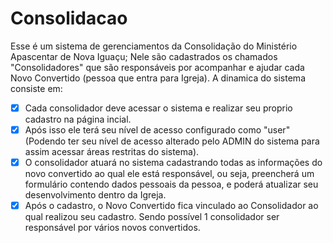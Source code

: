 # Consolidacao
Esse é um sistema de gerenciamentos da Consolidação do Ministério Apascentar de Nova Iguaçu;
Nele são cadastrados os chamados "Consolidadores" que são responsáveis por acompanhar e ajudar cada Novo Convertido (pessoa que entra para Igreja).
A dinamica do sistema consiste em: 
- [x] Cada consolidador deve acessar o sistema e realizar seu proprio cadastro na página incial.
- [x] Após isso ele terá seu nível de acesso configurado como "user" (Podendo ter seu nível de acesso alterado pelo ADMIN do sistema para assim acessar áreas restritas do sistema).
- [x] O consolidador atuará no sistema cadastrando todas as informações do novo convertido ao qual ele está responsável, ou seja, preencherá um formulário contendo dados pessoais da pessoa, e poderá atualizar seu desenvolvimento dentro da Igreja.
- [x] Após o cadastro, o Novo Convertido fica vinculado ao Consolidador ao qual realizou seu cadastro.
Sendo possível 1 consolidador ser responsável por vários novos convertidos.
